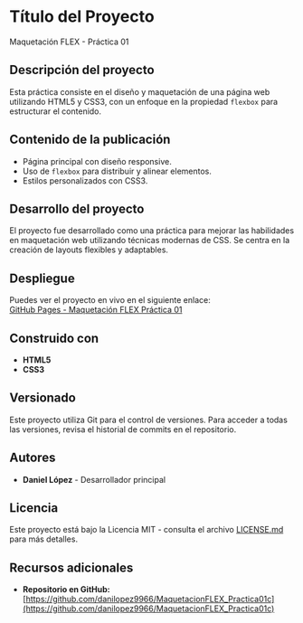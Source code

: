 # Título del Proyecto
Maquetación FLEX - Práctica 01

## Descripción del proyecto
Esta práctica consiste en el diseño y maquetación de una página web utilizando HTML5 y CSS3, con un enfoque en la propiedad `flexbox` para estructurar el contenido.

## Contenido de la publicación
- Página principal con diseño responsive.
- Uso de `flexbox` para distribuir y alinear elementos.
- Estilos personalizados con CSS3.

## Desarrollo del proyecto
El proyecto fue desarrollado como una práctica para mejorar las habilidades en maquetación web utilizando técnicas modernas de CSS. Se centra en la creación de layouts flexibles y adaptables.

## Despliegue
Puedes ver el proyecto en vivo en el siguiente enlace:  
[GitHub Pages - Maquetación FLEX Práctica 01]((https://github.com/danilopez9966/MaquetacionFLEX_Practica01c))

## Construido con
- **HTML5**
- **CSS3**

## Versionado
Este proyecto utiliza Git para el control de versiones. Para acceder a todas las versiones, revisa el historial de commits en el repositorio.

## Autores
- **Daniel López** - Desarrollador principal

## Licencia
Este proyecto está bajo la Licencia MIT - consulta el archivo [LICENSE.md](LICENSE.md) para más detalles.

## Recursos adicionales
- **Repositorio en GitHub:**  
  [https://github.com/danilopez9966/MaquetacionFLEX_Practica01c](https://github.com/danilopez9966/MaquetacionFLEX_Practica01c)
